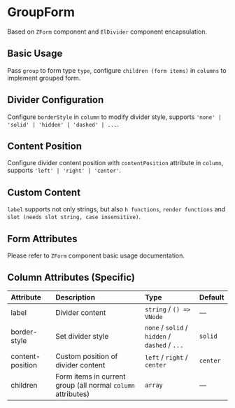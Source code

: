 # GroupForm

Based on `ZForm` component and `ElDivider` component encapsulation.

## Basic Usage

Pass `group` to form type `type`, configure `children (form items)` in `columns` to implement grouped form.

<preview path="../../demo/form-group/normal.vue" />

## Divider Configuration

Configure `borderStyle` in `column` to modify divider style, supports `'none' | 'solid' | 'hidden' | 'dashed' | ...`.

<preview path="../../demo/form-group/divider.vue" />

## Content Position

Configure divider content position with `contentPosition` attribute in `column`, supports `'left' | 'right' | 'center'`.

<preview path="../../demo/form-group/position.vue" />

## Custom Content

`label` supports not only strings, but also `h functions`, `render functions` and `slot (needs slot string, case insensitive)`.

<preview path="../../demo/form-group/label.vue" />

## Form Attributes

Please refer to `ZForm` component basic usage documentation.

## Column Attributes (Specific)

| Attribute        | Description                                    | Type                                           | Default  |
| :--------------- | :--------------------------------------------- | :--------------------------------------------- | :------- |
| label            | Divider content                                | `string` / `() => VNode`                       | —        |
| border-style     | Set divider style                              | `none` / `solid` / `hidden` / `dashed` / `...` | `solid`  |
| content-position | Custom position of divider content             | `left` / `right` / `center`                    | `center` |
| children         | Form items in current group (all normal `column` attributes) | `array`                                        | —        |
